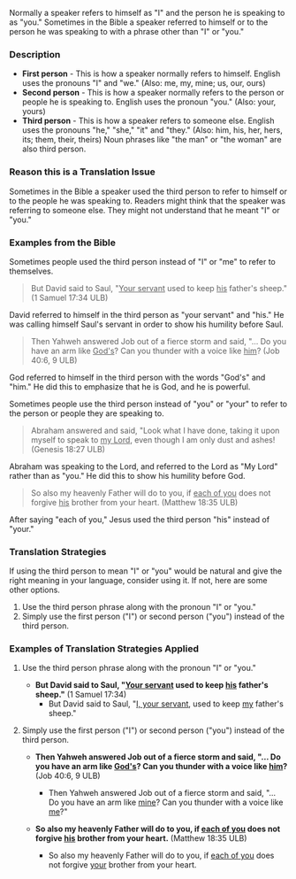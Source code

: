
Normally a speaker refers to himself as "I" and the person he is speaking to as "you." Sometimes in the Bible a speaker referred to himself or to the person he was speaking to with a phrase other than "I" or "you."

### Description

* **First person** - This is how a speaker normally refers to himself.  English uses the pronouns "I" and "we." (Also: me, my, mine; us, our, ours)
* **Second person** - This is how a speaker normally refers to the person or people he is speaking to. English uses  the pronoun "you." (Also: your, yours)
* **Third person** - This is how a speaker refers to someone else. English uses the pronouns "he," "she," "it" and "they." (Also: him, his, her, hers, its; them, their, theirs) Noun phrases like "the man" or "the woman" are also third person.

### Reason this is a Translation Issue

Sometimes in the Bible a speaker used the third person to refer to himself or to the people he was speaking to. Readers might think that the speaker was referring to someone else. They might not understand that he meant "I" or "you."

### Examples from the Bible

Sometimes people used the third person instead of "I" or "me" to refer to themselves.
>But David said to Saul, "<u>Your servant</u> used to keep <u>his</u> father's sheep." (1 Samuel 17:34 ULB)

David referred to himself in the third person as "your servant" and "his." He was calling himself Saul's servant in order to show his humility before Saul.

>Then Yahweh answered Job out of a fierce storm and said,
>"… Do you have an arm like <u>God's</u>? Can you thunder with a voice like <u>him</u>? (Job 40:6, 9 ULB)

God referred to himself in the third person with the words "God's" and "him." He did this to emphasize that he is God, and he is powerful.

Sometimes people use the third person instead of "you" or "your" to refer to the person or people they are speaking to.
>Abraham answered and said, "Look what I have done, taking it upon myself to speak to <u>my Lord</u>, even though I am only dust and ashes! (Genesis 18:27 ULB)

Abraham was speaking to the Lord, and referred to the Lord as "My Lord" rather than as "you." He did this to show his humility before God.
>So also my heavenly Father will do to you, if <u>each of you</u> does not forgive <u>his</u> brother from your heart. (Matthew 18:35 ULB)

After saying "each of you," Jesus used the third person "his" instead of "your."

### Translation Strategies

If using the third person to mean "I" or "you" would be natural and give the right meaning in your language, consider using it. If not, here are some other options.

1. Use the third person phrase along with the pronoun "I" or "you."
1. Simply use the first person ("I") or second person ("you") instead of the third person.

### Examples of Translation Strategies Applied

1. Use the third person phrase along with the pronoun "I" or "you."

    * **But David said to Saul, "<u>Your servant</u> used to keep <u>his</u> father's sheep."**  (1 Samuel 17:34)
        * But David said to Saul, "<u>I, your servant</u>, used to keep <u>my</u> father's sheep."

1. Simply use the first person ("I") or second person ("you") instead of the third person.

    * **Then Yahweh answered Job out of a fierce storm and said, "… Do you have an arm like <u>God's</u>? Can you thunder with a voice like <u>him</u>?**  (Job 40:6, 9 ULB)
        * Then Yahweh answered Job out of a fierce storm and said, "… Do you have an arm like <u>mine</u>? Can you thunder with a voice like <u>me</u>?"

    * **So also my heavenly Father will do to you, if <u>each of you</u> does not forgive <u>his</u>  brother from your heart.**  (Matthew 18:35 ULB)
        * So also my heavenly Father will do to you, if <u>each of you</u> does not forgive <u>your</u>  brother from your heart.

